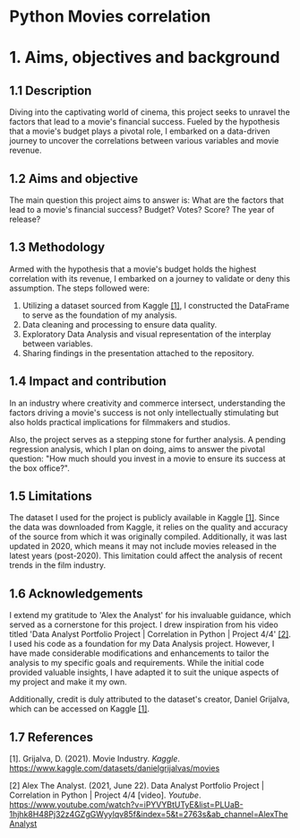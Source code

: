 # Python Movies correlation

# 1. Aims, objectives and background

## 1.1 Description
Diving into the captivating world of cinema, this project seeks to unravel the factors that lead to a movie's financial success. Fueled by the hypothesis that a movie's budget plays a pivotal role, I embarked on a data-driven journey to uncover the correlations between various variables and movie revenue.

## 1.2 Aims and objective
The main question this project aims to answer is: What are the factors that lead to a movie's financial success? Budget? Votes? Score? The year of release?

## 1.3 Methodology
Armed with the hypothesis that a movie's budget holds the highest correlation with its revenue, I embarked on a journey to validate or deny this assumption. The steps followed were:
1. Utilizing a dataset sourced from Kaggle [[1]](https://www.kaggle.com/datasets/danielgrijalvas/movies), I constructed the DataFrame to serve as the foundation of my analysis.
2. Data cleaning and processing to ensure data quality.
3. Exploratory Data Analysis and visual representation of the interplay between variables.
4. Sharing findings in the presentation attached to the repository.

## 1.4 Impact and contribution
In an industry where creativity and commerce intersect, understanding the factors driving a movie's success is not only intellectually stimulating but also holds practical implications for filmmakers and studios.

Also, the project serves as a stepping stone for further analysis. A pending regression analysis, which I plan on doing, aims to answer the pivotal question: "How much should you invest in a movie to ensure its success at the box office?".

## 1.5 Limitations
The dataset I used for the project is publicly available in Kaggle [[1]](https://www.kaggle.com/datasets/danielgrijalvas/movies). Since the data was downloaded from Kaggle, it relies on the quality and accuracy of the source from which it was originally compiled. Additionally, it was last updated in 2020, which means it may not include movies released in the latest years (post-2020). This limitation could affect the analysis of recent trends in the film industry.

## 1.6 Acknowledgements
I extend my gratitude to 'Alex the Analyst' for his invaluable guidance, which served as a cornerstone for this project. I drew inspiration from his video titled 'Data Analyst Portfolio Project | Correlation in Python | Project 4/4' [[2]](https://www.youtube.com/watch?v=iPYVYBtUTyE&list=PLUaB-1hjhk8H48Pj32z4GZgGWyylqv85f&index=4&t=2763s&ab_channel=AlexTheAnalyst). I used his code as a foundation for my Data Analysis project. However, I have made considerable modifications and enhancements to tailor the analysis to my specific goals and requirements. While the initial code provided valuable insights, I have adapted it to suit the unique aspects of my project and make it my own.

Additionally, credit is duly attributed to the dataset's creator, Daniel Grijalva, which can be accessed on Kaggle [[1]](https://www.kaggle.com/datasets/danielgrijalvas/movies).

## 1.7 References
[1]. Grijalva, D. (2021). Movie Industry. *Kaggle*. https://www.kaggle.com/datasets/danielgrijalvas/movies

[2] Alex The Analyst. (2021, June 22). Data Analyst Portfolio Project | Correlation in Python | Project 4/4 [video]. *Youtube*. https://www.youtube.com/watch?v=iPYVYBtUTyE&list=PLUaB-1hjhk8H48Pj32z4GZgGWyylqv85f&index=5&t=2763s&ab_channel=AlexTheAnalyst
